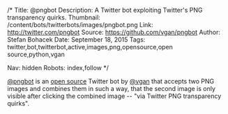 /*
Title: @pngbot
Description: A Twitter bot exploiting Twitter's PNG transparency quirks.
Thumbnail: /content/bots/twitterbots/images/pngbot.png
Link: http://twitter.com/pngbot
Source: https://github.com/vgan/pngbot
Author: Stefan Bohacek
Date: September 18, 2015
Tags: twitter,bot,twitterbot,active,images,png,opensource,open source,python,vgan

Nav: hidden
Robots: index,follow
*/

[@pngbot](https://twitter.com/pngbot) is an [open source](https://github.com/vgan/pngbot) Twitter bot by [@vgan](https://twitter.com/vgan) that accepts two PNG images and combines them in such a way, that the second image is only visible after clicking the combined image -- "via Twitter PNG transparency quirks".
